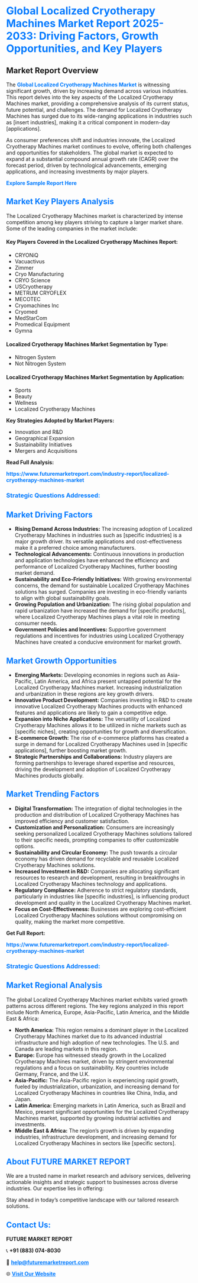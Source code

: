 <h1 style="color: #007BFF;">Global Localized Cryotherapy Machines Market Report 2025-2033: Driving Factors, Growth Opportunities, and Key Players</h1>

<section id="overview">
<h2>Market Report Overview</h2>
<p>The <a href="https://www.futuremarketreport.com/industry-report/localized-cryotherapy-machines-market" style="color: #007BFF; text-decoration: none;"><strong>Global Localized Cryotherapy Machines Market</strong></a> is witnessing significant growth, driven by increasing demand across various industries. This report delves into the key aspects of the Localized Cryotherapy Machines market, providing a comprehensive analysis of its current status, future potential, and challenges. The demand for Localized Cryotherapy Machines has surged due to its wide-ranging applications in industries such as [insert industries], making it a critical component in modern-day [applications].</p>
<p>As consumer preferences shift and industries innovate, the Localized Cryotherapy Machines market continues to evolve, offering both challenges and opportunities for stakeholders. The global market is expected to expand at a substantial compound annual growth rate (CAGR) over the forecast period, driven by technological advancements, emerging applications, and increasing investments by major players.</p>
</section>

<section id="overview">
<p><a href="https://www.futuremarketreport.com/request-sample/reportId=113235" style="color: #007BFF; text-decoration: none;"><strong>Explore Sample Report Here</strong></a></p>
</section>

<section id="key-players">
<h2 style="color: #007BFF;">Market Key Players Analysis</h2>
<p>The Localized Cryotherapy Machines market is characterized by intense competition among key players striving to capture a larger market share. Some of the leading companies in the market include:</p>
<h4>Key Players Covered in the Localized Cryotherapy Machines Report:</h4>
<ul><li>CRYONiQ</li><li>Vacuactivus</li><li>Zimmer</li><li>Cryo Manufacturing</li><li>CRYO Science</li><li>USCryotherapy</li><li>METRUM CRYOFLEX</li><li>MECOTEC</li><li>Cryomachines Inc</li><li>Cryomed</li><li>MedStarCom</li><li>Promedical Equipment</li><li>Gymna</li></ul>
<h4>Localized Cryotherapy Machines Market Segmentation by Type:</h4>
<ul><li>Nitrogen System</li><li>Not Nitrogen System</li></ul>

<h4>Localized Cryotherapy Machines Market Segmentation by Application:</h4>
<ul><li>Sports</li><li>Beauty</li><li>Wellness</li><li>Localized Cryotherapy Machines</li></ul>
<p><strong>Key Strategies Adopted by Market Players:</strong></p>
<ul>
<li>Innovation and R&D</li>
<li>Geographical Expansion</li>
<li>Sustainability Initiatives</li>
<li>Mergers and Acquisitions</li>
</ul>
</section>

<section>
<p><strong>Read Full Analysis: </strong></p><a href="https://www.futuremarketreport.com/industry-report/localized-cryotherapy-machines-market" style="color: #007BFF; text-decoration: none;"><strong>https://www.futuremarketreport.com/industry-report/localized-cryotherapy-machines-market</strong></a>
<h3 style="color: #007BFF;">Strategic Questions Addressed:</h3>
</section>

<section id="driving-factors">
<h2 style="color: #007BFF;">Market Driving Factors</h2>
<ul>
<li><strong>Rising Demand Across Industries:</strong> The increasing adoption of Localized Cryotherapy Machines in industries such as [specific industries] is a major growth driver. Its versatile applications and cost-effectiveness make it a preferred choice among manufacturers.</li>
<li><strong>Technological Advancements:</strong> Continuous innovations in production and application technologies have enhanced the efficiency and performance of Localized Cryotherapy Machines, further boosting market demand.</li>
<li><strong>Sustainability and Eco-Friendly Initiatives:</strong> With growing environmental concerns, the demand for sustainable Localized Cryotherapy Machines solutions has surged. Companies are investing in eco-friendly variants to align with global sustainability goals.</li>
<li><strong>Growing Population and Urbanization:</strong> The rising global population and rapid urbanization have increased the demand for [specific products], where Localized Cryotherapy Machines plays a vital role in meeting consumer needs.</li>
<li><strong>Government Policies and Incentives:</strong> Supportive government regulations and incentives for industries using Localized Cryotherapy Machines have created a conducive environment for market growth.</li>
</ul>
</section>

<section id="growth-opportunities">
<h2 style="color: #007BFF;">Market Growth Opportunities</h2>
<ul>
<li><strong>Emerging Markets:</strong> Developing economies in regions such as Asia-Pacific, Latin America, and Africa present untapped potential for the Localized Cryotherapy Machines market. Increasing industrialization and urbanization in these regions are key growth drivers.</li>
<li><strong>Innovative Product Development:</strong> Companies investing in R&D to create innovative Localized Cryotherapy Machines products with enhanced features and applications are likely to gain a competitive edge.</li>
<li><strong>Expansion into Niche Applications:</strong> The versatility of Localized Cryotherapy Machines allows it to be utilized in niche markets such as [specific niches], creating opportunities for growth and diversification.</li>
<li><strong>E-commerce Growth:</strong> The rise of e-commerce platforms has created a surge in demand for Localized Cryotherapy Machines used in [specific applications], further boosting market growth.</li>
<li><strong>Strategic Partnerships and Collaborations:</strong> Industry players are forming partnerships to leverage shared expertise and resources, driving the development and adoption of Localized Cryotherapy Machines products globally.</li>
</ul>
</section>

<section id="trending-factors">
<h2 style="color: #007BFF;">Market Trending Factors</h2>
<ul>
<li><strong>Digital Transformation:</strong> The integration of digital technologies in the production and distribution of Localized Cryotherapy Machines has improved efficiency and customer satisfaction.</li>
<li><strong>Customization and Personalization:</strong> Consumers are increasingly seeking personalized Localized Cryotherapy Machines solutions tailored to their specific needs, prompting companies to offer customizable options.</li>
<li><strong>Sustainability and Circular Economy:</strong> The push towards a circular economy has driven demand for recyclable and reusable Localized Cryotherapy Machines solutions.</li>
<li><strong>Increased Investment in R&D:</strong> Companies are allocating significant resources to research and development, resulting in breakthroughs in Localized Cryotherapy Machines technology and applications.</li>
<li><strong>Regulatory Compliance:</strong> Adherence to strict regulatory standards, particularly in industries like [specific industries], is influencing product development and quality in the Localized Cryotherapy Machines market.</li>
<li><strong>Focus on Cost-Effectiveness:</strong> Businesses are exploring cost-efficient Localized Cryotherapy Machines solutions without compromising on quality, making the market more competitive.</li>
</ul>
</section>

<section>
<p><strong>Get Full Report: </strong></p><a href="https://www.futuremarketreport.com/industry-report/localized-cryotherapy-machines-market" style="color: #007BFF; text-decoration: none;"><strong>https://www.futuremarketreport.com/industry-report/localized-cryotherapy-machines-market</strong></a>
<h3 style="color: #007BFF;">Strategic Questions Addressed:</h3>
</section>


<section id="regional-analysis">
<h2 style="color: #007BFF;">Market Regional Analysis</h2>
<p>The global Localized Cryotherapy Machines market exhibits varied growth patterns across different regions. The key regions analyzed in this report include North America, Europe, Asia-Pacific, Latin America, and the Middle East & Africa:</p>
<ul>
<li><strong>North America:</strong> This region remains a dominant player in the Localized Cryotherapy Machines market due to its advanced industrial infrastructure and high adoption of new technologies. The U.S. and Canada are leading markets in this region.</li>
<li><strong>Europe:</strong> Europe has witnessed steady growth in the Localized Cryotherapy Machines market, driven by stringent environmental regulations and a focus on sustainability. Key countries include Germany, France, and the U.K.</li>
<li><strong>Asia-Pacific:</strong> The Asia-Pacific region is experiencing rapid growth, fueled by industrialization, urbanization, and increasing demand for Localized Cryotherapy Machines in countries like China, India, and Japan.</li>
<li><strong>Latin America:</strong> Emerging markets in Latin America, such as Brazil and Mexico, present significant opportunities for the Localized Cryotherapy Machines market, supported by growing industrial activities and investments.</li>
<li><strong>Middle East & Africa:</strong> The region’s growth is driven by expanding industries, infrastructure development, and increasing demand for Localized Cryotherapy Machines in sectors like [specific sectors].</li>
</ul>
</section>

<footer>
<h2 style="color: #007BFF;">About FUTURE MARKET REPORT</h2>
<p>We are a trusted name in market research and advisory services, delivering actionable insights and strategic support to businesses across diverse industries. Our expertise lies in offering:</p>

<p>Stay ahead in today’s competitive landscape with our tailored research solutions.</p>

<h2 style="color: #007BFF;">Contact Us:</h2>
<p><strong>FUTURE MARKET REPORT</strong></p>
<p>📞 <strong>+91 (883) 074-8030</strong></p>
<p>📧 <strong><a href="mailto:help@futuremarketreport.com" style="color: #007BFF;">help@futuremarketreport.com</a></strong></p>
<p>🌐 <strong><a href="https://www.futuremarketreport.com/" style="color: #007BFF;">Visit Our Website</a></strong></p>
</footer>